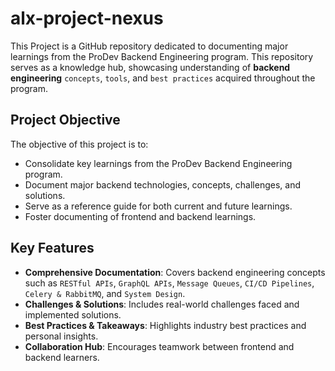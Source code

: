 # alx-project-nexus

This Project is a GitHub repository dedicated to documenting major learnings from the ProDev Backend Engineering program. This repository serves as a knowledge hub, showcasing understanding of **backend engineering** ```concepts```, ```tools```, and ```best practices``` acquired throughout the program.

## Project Objective

The objective of this project is to:
- Consolidate key learnings from the ProDev Backend Engineering program.
- Document major backend technologies, concepts, challenges, and solutions.
- Serve as a reference guide for both current and future learnings.
- Foster documenting of frontend and backend learnings.

## Key Features

- **Comprehensive Documentation**: Covers backend engineering concepts such as ```RESTful APIs```, ```GraphQL APIs```, ```Message Queues```, ```CI/CD Pipelines```, ```Celery & RabbitMQ```, and ```System Design```.
- **Challenges & Solutions**: Includes real-world challenges faced and implemented solutions.
- **Best Practices & Takeaways**: Highlights industry best practices and personal insights.
- **Collaboration Hub**: Encourages teamwork between frontend and backend learners.
